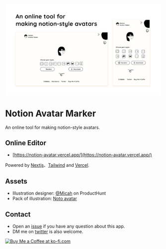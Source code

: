 

![cover](./public/social.png)


# Notion Avatar Marker

An online tool for making notion-style avatars.


## Online Editor

- [https://notion-avatar.vercel.app/](https://notion-avatar.vercel.app/)

Powered by [Nextjs](https://nextjs.org/)、[Tailwind](https://tailwindcss.com/) and [Vercel](https://vercel.com).

## Assets

- Illustration designer: [@Micah](https://www.producthunt.com/@felix12777) on ProductHunt
- Pack of illustration: [Noto avatar](https://abstractlab.gumroad.com/l/noto-avatar)

## Contact

- Open an [issue](https://github.com/Mayandev/notion-avatar/issues) if you have any question about this app.
- DM me on [twitter](https://twitter.com/phillzou) is also welcome.

<a href='https://ko-fi.com/S6S16CGTC' target='_blank'><img height='36' style='border:0px;height:36px;' src='https://cdn.ko-fi.com/cdn/kofi5.png?v=3' border='0' alt='Buy Me a Coffee at ko-fi.com' /></a>


